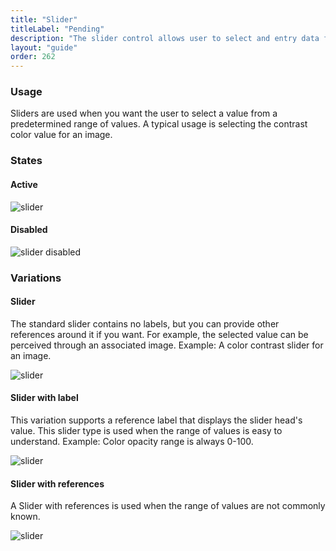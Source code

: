```yaml
---
title: "Slider"
titleLabel: "Pending"
description: "The slider control allows user to select and entry data from among a linear range of values."
layout: "guide"
order: 262
---
```


### Usage

Sliders are used when you want the user to select a value from a predetermined range of values. A typical usage is selecting the contrast color value for an image.

### States

#### Active
![slider](/images/lexicon/Slider.jpg)

#### Disabled
![slider disabled](/images/lexicon/SliderDisabled.jpg)

### Variations

#### Slider
The standard slider contains no labels, but you can provide other references around it if you want. For example, the selected value can be perceived through an associated image. Example: A color contrast slider for an image.

![slider](/images/lexicon/Slider.jpg)

#### Slider with label
This variation supports a reference label that displays the slider head's value. This slider type is used when the range of values is easy to understand. Example: Color opacity range is always 0-100.

![slider](/images/lexicon/SliderLabel.jpg)

#### Slider with references
A Slider with references is used when the range of values are not commonly known. 

![slider](/images/lexicon/SliderReferences.jpg)

